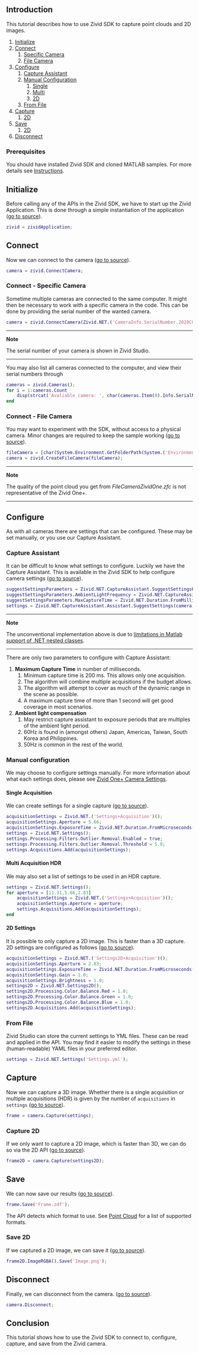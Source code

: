 ## Introduction

This tutorial describes how to use Zivid SDK to capture point clouds and 2D images.

1. [Initialize](#initialize)
2. [Connect](#connect)
   1. [Specific Camera](#connect---specific-camera)
   2. [File Camera](#connect---file-camera)
3. [Configure](#configure)
   1. [Capture Assistant](#capture-assistant)
   2. [Manual Configuration](#manual-configuration)
      1. [Single](#single-acquisition)
      2. [Multi](#multi-acquisition-hdr)
      3. [2D](#2d-settings)
   3. [From File](#from-file)
4. [Capture](#capture)
    1. [2D](#capture-2d)
5. [Save](#save)
    1. [2D](#save-2d)
6. [Disconnect](#disconnect)

### Prerequisites

You should have installed Zivid SDK and cloned MATLAB samples. For more details see [Instructions][installation-instructions-url].

## Initialize

Before calling any of the APIs in the Zivid SDK, we have to start up the Zivid Application. This is done through a simple instantiation of the application ([go to source][start_app-url]).
```Matlab
zivid = zividApplication; 
```

## Connect

Now we can connect to the camera ([go to source][connect-url]).
```Matlab
camera = zivid.ConnectCamera;
```

### Connect - Specific Camera

Sometime multiple cameras are connected to the same computer. It might then be necessary to work with a specific camera in the code. This can be done by providing the serial number of the wanted camera.
```Matlab
camera = zivid.ConnectCamera(Zivid.NET.('CameraInfo.SerialNumber.2020C0DE'));
```

---
**Note** 

The serial number of your camera is shown in Zivid Studio.

---

You may also list all cameras connected to the computer, and view their serial numbers through
```Matlab
cameras = zivid.Cameras();
for i = 1:cameras.Count
    disp(strcat('Avaliable camera: ', char(cameras.Item(0).Info.SerialNumber())));
end
```

### Connect - File Camera

You may want to experiment with the SDK, without access to a physical camera. Minor changes are required to keep the sample working ([go to source][filecamera-url]).
```Matlab
fileCamera = [char(System.Environment.GetFolderPath(System.('Environment+SpecialFolder.CommonApplicationData'))),'/Zivid/FileCameraZividOne.zfc'];
camera = zivid.CreateFileCamera(fileCamera);
```

---
**Note**

The quality of the point cloud you get from *FileCameraZividOne.zfc* is not representative of the Zivid One+.

---

## Configure

As with all cameras there are settings that can be configured. These may be set manually, or you use our Capture Assistant.

### Capture Assistant

It can be difficult to know what settings to configure. Luckily we have the Capture Assistant. This is available in the Zivid SDK to help configure camera settings ([go to source][captureassistant-url]).
```Matlab
suggestSettingsParameters = Zivid.NET.CaptureAssistant.SuggestSettingsParameters();
suggestSettingsParameters.AmbientLightFrequency = Zivid.NET.CaptureAssistant.('SuggestSettingsParameters+AmbientLightFrequencyOption.none');
suggestSettingsParameters.MaxCaptureTime = Zivid.NET.Duration.FromMilliseconds(1200);
settings = Zivid.NET.CaptureAssistant.Assistant.SuggestSettings(camera, suggestSettingsParameters);    
```
---
**Note**

The unconventional implementation above is due to [limitations in Matlab support of .NET nested classes][nested-classes-url].

---

There are only two parameters to configure with Capture Assistant:

1. **Maximum Capture Time** in number of milliseconds.
    1. Minimum capture time is 200 ms. This allows only one acquisition.
    2. The algorithm will combine multiple acquisitions if the budget allows.
    3. The algorithm will attempt to cover as much of the dynamic range in the scene as possible.
    4. A maximum capture time of more than 1 second will get good coverage in most scenarios.
2. **Ambient light compensation**
    1. May restrict capture assistant to exposure periods that are multiples of the ambient light period.
    2. 60Hz is found in (amongst others) Japan, Americas, Taiwan, South Korea and Philippines.
    3. 50Hz is common in the rest of the world.

### Manual configuration

We may choose to configure settings manually. For more information about what each settings does, please see [Zivid One+ Camera Settings][kb-camera_settings-url].

#### Single Acquisition

We can create settings for a single capture ([go to source][settings-url]).
```Matlab
acquisitionSettings = Zivid.NET.('Settings+Acquisition')();
acquisitionSettings.Aperture = 5.66;
acquisitionSettings.ExposureTime = Zivid.NET.Duration.FromMicroseconds(8333);
settings = Zivid.NET.Settings();
settings.Processing.Filters.Outlier.Removal.Enabled = true;
settings.Processing.Filters.Outlier.Removal.Threshold = 5.0;
settings.Acquisitions.Add(acquisitionSettings);
```

#### Multi Acquisition HDR

We may also set a list of settings to be used in an HDR capture.
```Matlab
settings = Zivid.NET.Settings();
for aperture = [11.31,5.66,2.83]
    acquisitionSettings = Zivid.NET.('Settings+Acquisition')();
    acquisitionSettings.Aperture = aperture;
    settings.Acquisitions.Add(acquisitionSettings);
end
```

#### 2D Settings

It is possible to only capture a 2D image. This is faster than a 3D capture. 2D settings are configured as follows ([go to source][settings2d-url]).
```Matlab
acquisitionSettings = Zivid.NET.('Settings2D+Acquisition')();
acquisitionSettings.Aperture = 2.83;
acquisitionSettings.ExposureTime = Zivid.NET.Duration.FromMicroseconds(10000);
acquisitionSettings.Gain = 1.0;
acquisitionSettings.Brightness = 1.0;
settings2D = Zivid.NET.Settings2D();
settings2D.Processing.Color.Balance.Red = 1.0;
settings2D.Processing.Color.Balance.Green = 1.0;
settings2D.Processing.Color.Balance.Blue = 1.0;
settings2D.Acquisitions.Add(acquisitionSettings);
```

### From File

Zivid Studio can store the current settings to YML files. These can be read and applied in the API. You may find it easier to modify the settings in these (human-readable) YAML files in your preferred editor.
```Matlab
settings = Zivid.NET.Settings('Settings.yml');
```

## Capture

Now we can capture a 3D image. Whether there is a single acquisition or multiple acquisitions (HDR) is given by the number of `acquisitions` in `settings` ([go to source][capture-url]).
```Matlab
frame = camera.Capture(settings);
```

### Capture 2D

If we only want to capture a 2D image, which is faster than 3D, we can do so via the 2D API ([go to source][capture2d-url]).
```Matlab
frame2D = camera.Capture(settings2D);
```

## Save

We can now save our results ([go to source][save-url]).
```Matlab
frame.Save('Frame.zdf');
```
The API detects which format to use. See [Point Cloud][kb-point_cloud-url] for a list of supported formats.

### Save 2D

If we captured a 2D image, we can save it ([go to source][save2d-url]).
```Matlab
frame2D.ImageRGBA().Save('Image.png');
```

## Disconnect

Finally, we can disconnect from the camera. ([go to source][disconnect-url]).
```Matlab
camera.Disconnect;
```

## Conclusion

This tutorial shows how to use the Zivid SDK to connect to, configure, capture, and save from the Zivid camera.

[//]: ### "Recommended further reading"

[installation-instructions-url]: ../../../README.md#instructions
[start_app-url]: Capture.m#L4
[connect-url]: Capture.m#L7
[settings-url]: Capture.m#L10-L17
[capture-url]: Capture.m#L20
[save-url]: Capture.m#L22-L24
[disconnect-url]: Capture.m#L27
[captureassistant-url]: CaptureAssistant.m#L9-L14
[kb-camera_settings-url]: https://support.zivid.com/latest/academy/camera/settings.html
[capture2d-url]: Capture2D.m#L24
[settings2d-url]: Capture2D.m#L10-L21
[save2d-url]: Capture2D.m#L47-49
[captureHDR-url]: CaptureAssistant.m#L10-L14
[filecamera-url]: CaptureFromFile.m#L8-L10
[kb-point_cloud-url]: https://support.zivid.com/latest/reference-articles/zivid-3d-camera-technology/point-cloud-structure-and-output-formats.html
[nested-classes-url]: https://se.mathworks.com/help/matlab/matlab_external/nested-classes.html
